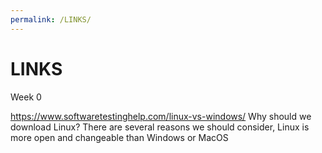 ```yaml
---
permalink: /LINKS/
---
```


# LINKS

Week 0

https://www.softwaretestinghelp.com/linux-vs-windows/ Why should we download Linux? There are several reasons we should consider, Linux is more open and changeable than Windows or MacOS
